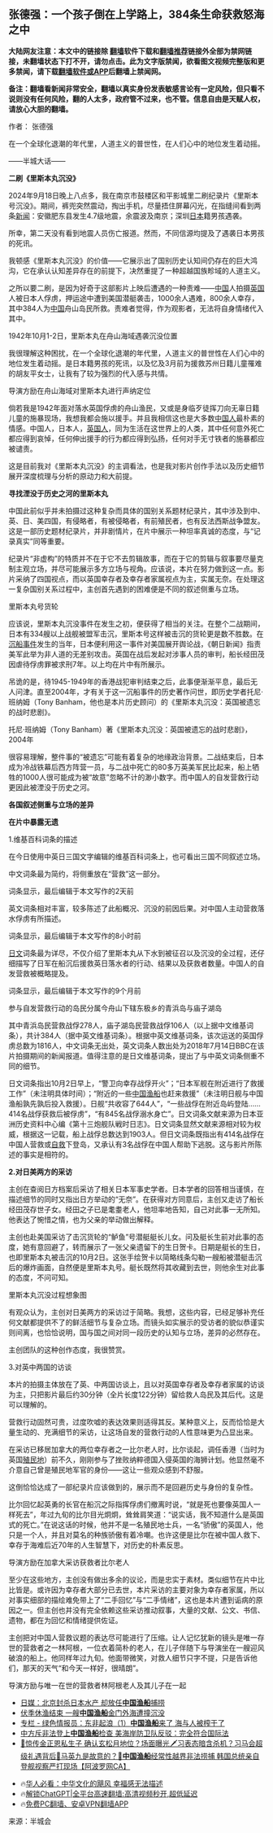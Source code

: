  <!-- 面包屑导航 --> <h2>张德强：一个孩子倒在上学路上，384条生命获救怒海之中</h2> <p class="notice"><b>大陆网友注意：本文中的链接除 <a href="https://github.com/bannedbook/fanqiang" >翻墙</a>软件下载和<a href="https://github.com/killgcd/justmysocks/blob/master/README.md">翻墙推荐</a>链接外全部为禁网链接，未翻墙状态下打不开，请勿点击。此为文字版禁闻，欲看图文视频完整版和更多禁闻，请下载<a href="https://github.com/bannedbook/fanqiang">翻墙软件或APP</a>后翻墙上禁闻网。</p><p>备注：翻墙看新闻非常安全，翻墙以真实身份发表敏感言论有一定风险，但只看不说则没有任何风险，翻的人太多，政府管不过来，也不管。信息自由是天赋人权，请放心大胆的翻墙。</b></p>  <div class="entry"> <p>作者： 张德强</p> <p id="conimg">在一个全球化退潮的年代里，人道主义的普世性，在人们心中的地位发生着动摇。</p> <p>——半城大话——</p> <p><strong>二刷《里斯本丸沉没》</strong></p> <p>2024年9月18日晚上八点多，我在南京市鼓楼区和平影城里二刷纪录片《里斯本号沉没》。期间，裤兜突然震动，掏出手机，尽量捂住屏幕闪光，在指缝间看到两条<span class='wp_keywordlink_affiliate'><a href="https://www.bannedbook.org/" title="新闻">新闻</a></span>：安徽肥东县发生4.7级地震，余震波及南京；深圳<a href="https://www.bannedbook.org/bnews/tag/%e6%97%a5%e6%9c%ac/" class="st_tag internal_tag" rel="tag" title="标签 日本 下的日志">日本</a>籍男孩遇袭。</p> <p>所幸，第二天没有看到地震人员伤亡报道。然而，不同信源均提及了遇袭日本男孩的死讯。</p> <p>我顿感《里斯本丸沉没》的价值——它展示出了国别历史认知间仍存在的巨大鸿沟，它在承认认知差异存在的前提下，决然重提了一种超越国族畛域的人道主义。</p> <p>之所以要二刷，是因为好奇于这部影片上映后遭遇的一种责难——<span class='wp_keywordlink_affiliate'><a href="https://www.bannedbook.org/" title="中国" target="_blank">中国</a></span>人拍摄<a href="https://www.bannedbook.org/bnews/tag/%e8%8b%b1%e5%9b%bd/" class="st_tag internal_tag" rel="tag" title="标签 英国 下的日志">英国</a>人被日本人俘虏，押运途中遭到美国潜艇袭击，1000余人遇难，800余人幸存，其中384人为<a href="https://www.bannedbook.org/bnews/tag/%E4%B8%AD%E5%9B%BD/" class="st_tag internal_tag" rel="tag" title="标签 中国 下的日志">中国</a>舟山岛民所救。责难者觉得，作为观影者，无法将自身情绪代入其中。</p> <p>1942年10月1-2日，里斯本丸在舟山海域遇袭沉没位置</p> <p>我很理解这种困扰，在一个全球化退潮的年代里，人道主义的普世性在人们心中的地位发生着动摇。是日本籍男孩的死讯，以及忆及3月前为援救苏州日籍儿童罹难的胡友平女士，让我有了较为强烈的代入感与共情。</p> <p>导演方励在舟山海域对里斯本丸进行声纳定位</p> <p>倘若我是1942年面对落水英国俘虏的舟山渔民，又或是身临歹徒挥刀向无辜日籍儿童的施暴现场，我想我都会施以援手。并且我相信这也是大多数<a href="https://www.bannedbook.org/bnews/tag/%e4%b8%ad%e5%9b%bd%e4%ba%ba/" class="st_tag internal_tag" rel="tag" title="标签 中国人 下的日志">中国人</a>最朴素的情感。中国人，日本人，<a href="https://www.bannedbook.org/bnews/tag/%E8%8B%B1%E5%9B%BD%E4%BA%BA/" class="st_tag internal_tag" rel="tag" title="标签 英国人 下的日志">英国人</a>，同为生活在这世界上的人类，其中任何意外死亡都应得到哀悼，任何伸出援手的行为都应得到弘扬，任何对手无寸铁者的施暴都应被谴责。</p>  <p>这是目前我对《里斯本丸沉没》的主调看法，也是我对影片创作手法以及历史细节展开深度梳理与分析的原动力和大前提。</p> <p><strong>寻找湮没于历史之河的里斯本丸</strong></p> <p>中国此前似乎并未拍摄过这种复杂而具体的国别关系题材纪录片，其中涉及到中、英、日、美四国，有侵略者，有被侵略者，有前殖民者，也有反法西斯战争盟友。这是一部历史题材纪录片，并非剧情片，在片中展示一种坦率真诚的态度，与“记录真实”同等重要。</p> <p>纪录片“非虚构”的特质并不在于它不去剪辑故事，而在于它的剪辑与叙事要尽量克制主观立场，并尽可能展示多方立场与视角。应该说，本片在努力做到这一点。影片采纳了四国视点，而以英国幸存者及幸存者家属视点为主，实属无奈。在处理这一复杂国别关系过程中，主创首先遇到的困难便是不同的叙述侧重与立场。</p> <p>里斯本丸号货轮</p> <p>应该说，里斯本丸沉没事件在发生之初，便获得了相当的关注。在整个二战期间，日本有334艘以上战舰被盟军击沉，里斯本号这样被击沉的货轮更是数不胜数。在<a href="https://www.bannedbook.org/bnews/tag/%E6%B2%89%E8%88%B9%E4%BA%8B%E4%BB%B6/" class="st_tag internal_tag" rel="tag" title="标签 沉船事件 下的日志">沉船事件</a>发生的当年，日本便利用这一事件对美国展开舆论战，《朝日新闻》指责美军此举为非人道的无差别攻击。英国在战后发起对涉事人员的审判，船长经田茂因虐待俘虏罪被求刑7年。以上均在片中有所展示。</p> <p>吊诡的是，待1945-1949年的香港战犯审判结束之后，此事便渐渐平息，最后无人问津。直至2004年，才有关于这一沉船事件的历史著作问世，即历史学者托尼·班纳姆（Tony Banham，他也是本片历史顾问）的《里斯本丸沉没：英国被遗忘的战时悲剧》。</p> <p>托尼·班纳姆（Tony Banham）著《里斯本丸沉没：英国被遗忘的战时悲剧》，2004年</p> <p>很容易理解，整件事的“被遗忘”可能有着复杂的地缘政治背景。二战结束后，日本成为冷战铁幕后西方阵营一员，与二战中死亡的80多万英美军民比起来，船上牺牲的1000人很可能成为被“故意”忽略不计的渺小数字。而中国人的自发营救行动更因此被湮没于历史之河。</p> <p><strong>各国叙述侧重与立场的差异</strong></p> <p><strong>在片中暴露无遗</strong></p> <p>1.维基百科词条的描述</p>  <p>在今日使用中英日三国文字编辑的维基百科词条上，也可看出三国不同叙述立场。</p> <p>中文词条最为简约，将侧重放在“营救”这一部分。</p> <p>词条显示，最后编辑于本文写作的2天前</p> <p>英文词条相对丰富，较多陈述了此船概况、沉没的前因后果。对中国人主动营救落水俘虏有所描述。</p> <p>词条显示，最后编辑于本文写作的8小时前</p> <p><a href="https://www.bannedbook.org/bnews/tag/%E6%97%A5%E6%96%87/" class="st_tag internal_tag" rel="tag" title="标签 日文 下的日志">日文</a>词条最为详尽，不仅介绍了里斯本丸从下水到被征召以及沉没的全过程，还仔细描写了日军在船沉后援救英日落水者的行动、结果以及获救者数量。中国人的自发营救被概略提及。</p> <p>词条显示，最后编辑于本文写作的9个月前</p> <p>参与自发营救行动的岛民分属今舟山下辖东极乡的青浜岛与庙子湖岛</p> <p>其中青浜岛民营救战俘278人，庙子湖岛民营救战俘106人（以上据中文维基词条），共计384人（据中英文维基词条）。根据中英文维基词条，该次运送的英国俘虏总数为1816人，中文词条无出处，英文词条人数出处为2018年7月14日BBC在该片拍摄期间的新闻报道。值得注意的是日文维基词条，提出了与中英文词条侧重不同的细节。</p> <p>日文词条指出10月2日早上，“警卫向幸存战俘开火”；“日本军舰在附近进行了救援工作”（未注明具体时间）；“附近的一些<a href="https://www.bannedbook.org/bnews/tag/%e4%b8%ad%e5%9b%bd%e6%b8%94%e8%88%b9/" class="st_tag internal_tag" rel="tag" title="标签 中国渔船 下的日志">中国渔船</a>也赶来救援”（未注明日舰与中国渔船孰先孰后投入救援）。日舰“共收容了644人”，“一些战俘在附近岛屿登陆……414名战俘获救后被俘虏”，“有845名战俘溺水身亡”。日文词条文献来源为日本亚洲历史资料中心编《第十三炮舰队戦时日志》。日文词条显然文献来源相对较为权威，根据这一记载，船上战俘总数达到1903人。但日文词条既指出有414名战俘在中国人营救或<span class='wp_keywordlink'><a href="https://www.bannedbook.org/forum5/topic42.html" title="萨斯、诚信与自救" target="_blank">自救</a></span>下登岛，又承认有3名战俘在中国人帮助下逃脱。这与影片所陈述的事实是相符的。</p> <p><strong>2.对日美两方的采访</strong></p> <p>主创在查阅日方档案后采访了相关日本军事史学者。日本学者的回答相当谨慎，在描述细节的同时又指出日方举动的“无奈”。在获得对方同意后，主创又走访了船长经田茂存世子女。经田之子已是耄耋老人，他坦率地告知，自己对此事一无所知。他表达了惋惜之情，也为父亲的举动做出解释。</p>  <p>主创也赴美国采访了击沉货轮的“鲈鱼”号潜艇艇长儿女。问及艇长生前对此事的态度，她有意回避了，转而展示了一张父亲遗留下的生日贺卡。日期是艇长的生日，也即里斯本丸被击沉的10月2日。这张手绘贺卡以简略线条勾勒一艘船被潜艇击沉后的爆炸画面，自然便是里斯本丸号。艇长既然将其收藏到去世，则他余生对此事的态度，不问可知。</p> <p>里斯本丸沉没过程想象图</p> <p>有观众认为，主创对日美两方的采访过于简略。我想，这些内容，已经足够补充任何文献都提供不了的鲜活细节与复杂立场。而镜头如实展示的受访者的貌似恭谨实则间离，也恰恰说明，国与国之间对同一段历史的认知与立场，差异的必然存在。</p> <p>主创团队的这种创作态度，我很赞赏。</p> <p>3.对英中两国的访谈</p> <p>本片的拍摄主体放在了英、中两国访谈上，且以对英国幸存者及幸存者家属的访谈为主，只把影片最后约30分钟（全片长度122分钟）留给救人岛民及其后代。这是可以理解的。</p> <p>营救行动固然可贵，过度吹嘘的表达效果则适得其反。某种意义上，反而恰恰是大量生动的、充满细节的采访，让这场自发的营救行动的人性意味更为凸显出来。</p> <p>在采访已移居加拿大的两位幸存者之一比尔老人时，比尔谈起，调任香港（当时为英国<a href="https://www.bannedbook.org/bnews/tag/%E6%AE%96%E6%B0%91%E5%9C%B0/" class="st_tag internal_tag" rel="tag" title="标签 殖民地 下的日志">殖民地</a>）前不久，刚刚参与了挫败纳粹德国入侵英国的海狮计划。他显然毫不介意自己曾是殖民地军官的身份——这让一些观众感到不舒服。</p> <p>这倒恰恰达成了一部纪录片应该做到的，展示而不是回避历史与身份的复杂性。</p> <p>比尔回忆起英勇的长官在船沉之际指挥俘虏们撤离时说，“就是死也要像英国人一样死去”，年过九旬的比尔目光炯炯，耸耸肩笑道：“说实话，我不知道什么是英国式的死亡。”在说这话的时候，他并不是一名殖民地士兵，一名“骄傲”的英国人，他只是一个人，并且对莫名的种族骄傲有着冷嘲。也许这便是比尔在被中国人救下、幸存于海难后近70年的人生智慧下，对历史的朴素反思。</p> <p>导演方励在加拿大采访获救者比尔老人</p> <p>至少在这些地方，主创没有做出多余的议论，而是忠实于素材。类似细节在片中比比皆是。或许因为幸存者大部分已去世，本片采访的主要对象为幸存者家属，所以对事实细部的描绘难免带上了“二手回忆”与“二手情绪”，这也是本片遭到诟病的原因之一。但主创也并没有完全依赖这些采访推动叙事，大量的文献、公文、书信、遗物，都在为回忆和情绪提供佐证。</p>  <p>主创把对中国人营救议题的表达尽可能进行了压缩。让人记忆犹新的镜头是唯一存世的营救者之一林阿根，一位衣着简朴的老人，在儿子伴随下与导演坐在一艘迎风破浪的船上。他同样年过九旬。他面带微笑，对救人细节只字不提，只是告诉他们，那天的天气“和今天一样好，很晴朗”。</p> <p>导演方励与唯一在世的营救者林阿根老人及其儿子在一起</p> <!--<div id="taboola-mid-1"></div>--><ul class='op-related-articles' title='相关阅读'> <li><a href='https://www.bannedbook.org/bnews/baitai/20240819/2076452.html' target='_blank'>日媒：北京封杀日本水产 却放任<b>中国渔船</b>捕捞</a></li> <li><a href='https://www.bannedbook.org/bnews/taiwannews/20240817/2075839.html' target='_blank'>伏季休渔结束 一艘<b>中国渔船</b>金门外海遭撞沉没</a></li> <li><a href='https://www.bannedbook.org/bnews/ssgc/20240606/2046663.html' target='_blank'>专栏 - 绿色情报员：东非起浪（1）<b>中国渔船</b>来了 海与人被榨干了</a></li> <li><a href='https://www.bannedbook.org/bnews/headline/20240411/2023640.html' target='_blank'>中方斥非法登上<b>中国渔船</b>检查 美海岸防卫队反驳：完全符合国际法</a></li> <li><a href='https://www.bannedbook.org/bnews/bannedvideo/20240411/2023615.html' target='_blank'>🤴惊传金正恩私生子 确认玄松月地位？场面曝光🗡️习表态暗含杀机？习马会超级礼遇背后🤔马英九是故意的？🚢<b>中国渔船</b>经常性越界非法捞捕 韩国总统亲自登舰视察严打现场【阿波罗网CA】</a></li> </ul> <ul class="texttj"> <!--<li>🔥<a href="https://www.bannedbook.org/bnews/ssgc/20230219/1850782.html" target="_blank">法国犹太老板：神告诉我们，只有一位中国人能救人类</a></li>--> <li>🔥<a href="https://www.bannedbook.org/bnews/comments/20220220/1694796.html" target="_blank">华人必看：中华文化的飓风 幸福感无法描述</a></li> <li>🔥<a href="https://github.com/bannedbook/fanqiang/wiki/V2ray%E6%9C%BA%E5%9C%BA" target="_blank">解锁ChatGPT|全平台高速翻墙:高清视频秒开,超低延迟</a></li> <li>🔥<a href="https://github.com/bannedbook/fanqiang/wiki/%E7%A6%81%E9%97%BB%E7%BD%91%E5%AE%89%E5%8D%93%E7%BF%BB%E5%A2%99%E6%96%B0%E9%97%BBAPP" target="_blank">免费PC翻墙、安卓VPN翻墙APP</a></li> </ul><p class="src-info">来源：半城会 </p><a name='sharetosocial'></a> <div style="margin-bottom:5px;padding-bottom:5px;clear:both"> <div id="archive-pix-1" class="banner-ads"> <!-- AuctionX Display platform tag START --> <div id="27602x728x90x621x_ADSLOT1" clicktrack="%%CLICK_URL_ESC%%"></div>  <!-- AuctionX Display platform tag END --> </div> <div id="archive-pix-2" class="banner-ads"> <!-- AuctionX Display platform tag START --> <div id="27556x300x250x621x_ADSLOT1" clicktrack="%%CLICK_URL_ESC%%" style="margin:0 auto;text-align:center"></div>  <!-- AuctionX Display platform tag END --> </div> </div>  <div id="archive-pix-1" class="banner-ads"> <!-- AuctionX Display platform tag START --> <div id="27603x728x90x621x_ADSLOT1" clicktrack="%%CLICK_URL_ESC%%"></div>  <!-- AuctionX Display platform tag END --> </div> </div><!--END ENTRY--> 